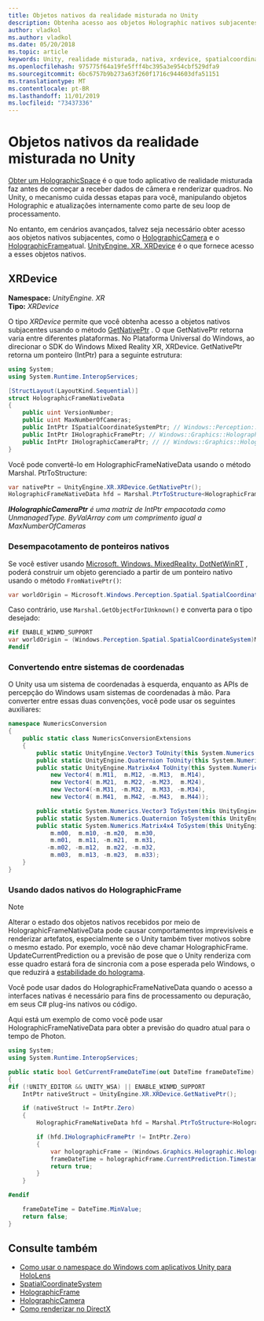 ```yaml
---
title: Objetos nativos da realidade misturada no Unity
description: Obtenha acesso aos objetos Holographic nativos subjacentes no Unity.
author: vladkol
ms.author: vladkol
ms.date: 05/20/2018
ms.topic: article
keywords: Unity, realidade misturada, nativa, xrdevice, spatialcoordinatesystem, holographicframe, holographiccamera, ispatialcoordinatesystem, iholographicframe, iholographiccamera, getnativeptr
ms.openlocfilehash: 975775f64a19fe5fff4bc395a3e954cbf529dfa9
ms.sourcegitcommit: 6bc6757b9b273a63f260f1716c944603dfa51151
ms.translationtype: MT
ms.contentlocale: pt-BR
ms.lasthandoff: 11/01/2019
ms.locfileid: "73437336"
---
```

# <a name="mixed-reality-native-objects-in-unity"></a>Objetos nativos da realidade misturada no Unity

[Obter um HolographicSpace](getting-a-holographicspace.md) é o que todo aplicativo de realidade misturada faz antes de começar a receber dados de câmera e renderizar quadros. No Unity, o mecanismo cuida dessas etapas para você, manipulando objetos Holographic e atualizações internamente como parte de seu loop de processamento.

No entanto, em cenários avançados, talvez seja necessário obter acesso aos objetos nativos subjacentes, como o <a href="https://docs.microsoft.com/uwp/api/windows.graphics.holographic.holographiccamera" target="_blank">HolographicCamera</a> e o <a href="https://docs.microsoft.com/uwp/api/windows.graphics.holographic.holographicframe" target="_blank">HolographicFrame</a>atual. <a href="https://docs.unity3d.com/ScriptReference/XR.XRDevice.html" target="_blank">UnityEngine. XR. XRDevice</a> é o que fornece acesso a esses objetos nativos.

## <a name="xrdevice"></a>XRDevice 

**Namespace:** *UnityEngine. XR*<br>
**Tipo:** *XRDevice*

O tipo *XRDevice* permite que você obtenha acesso a objetos nativos subjacentes usando o método <a href="https://docs.unity3d.com/ScriptReference/XR.XRDevice.GetNativePtr.html" target="_blank">GetNativePtr</a> . O que GetNativePtr retorna varia entre diferentes plataformas. No Plataforma Universal do Windows, ao direcionar o SDK do Windows Mixed Reality XR, XRDevice. GetNativePtr retorna um ponteiro (IntPtr) para a seguinte estrutura: 

```cs
using System;
using System.Runtime.InteropServices;

[StructLayout(LayoutKind.Sequential)]
struct HolographicFrameNativeData
{
    public uint VersionNumber;
    public uint MaxNumberOfCameras;
    public IntPtr ISpatialCoordinateSystemPtr; // Windows::Perception::Spatial::ISpatialCoordinateSystem
    public IntPtr IHolographicFramePtr; // Windows::Graphics::Holographic::IHolographicFrame 
    public IntPtr IHolographicCameraPtr; // // Windows::Graphics::Holographic::IHolographicCamera
}
```
Você pode convertê-lo em HolographicFrameNativeData usando o método Marshal. PtrToStructure:
```cs
var nativePtr = UnityEngine.XR.XRDevice.GetNativePtr();
HolographicFrameNativeData hfd = Marshal.PtrToStructure<HolographicFrameNativeData>(nativePtr);
```
***IHolographicCameraPtr** é uma matriz de IntPtr empacotada como UnmanagedType. ByValArray com um comprimento igual a MaxNumberOfCameras* 

### <a name="unmarshaling-native-pointers"></a>Desempacotamento de ponteiros nativos

Se você estiver usando [Microsoft. Windows. MixedReality. DotNetWinRT](https://www.nuget.org/packages/Microsoft.Windows.MixedReality.DotNetWinRT) , poderá construir um objeto gerenciado a partir de um ponteiro nativo usando o método `FromNativePtr()`:

```cs
var worldOrigin = Microsoft.Windows.Perception.Spatial.SpatialCoordinateSystem.FromNativePtr(hfd.ISpatialCoordinateSystemPtr);
```

Caso contrário, use `Marshal.GetObjectForIUnknown()` e converta para o tipo desejado:

```cs
#if ENABLE_WINMD_SUPPORT
var worldOrigin = (Windows.Perception.Spatial.SpatialCoordinateSystem)Marshal.GetObjectForIUnknown(hfd.ISpatialCoordinateSystemPtr);
#endif
```

### <a name="converting-between-coordinate-systems"></a>Convertendo entre sistemas de coordenadas

O Unity usa um sistema de coordenadas à esquerda, enquanto as APIs de percepção do Windows usam sistemas de coordenadas à mão. Para converter entre essas duas convenções, você pode usar os seguintes auxiliares:

```cs
namespace NumericsConversion
{
    public static class NumericsConversionExtensions
    {
        public static UnityEngine.Vector3 ToUnity(this System.Numerics.Vector3 v) => new UnityEngine.Vector3(v.X, v.Y, -v.Z);
        public static UnityEngine.Quaternion ToUnity(this System.Numerics.Quaternion q) => new UnityEngine.Quaternion(-q.X, -q.Y, q.Z, q.W);
        public static UnityEngine.Matrix4x4 ToUnity(this System.Numerics.Matrix4x4 m) => new UnityEngine.Matrix4x4(
            new Vector4( m.M11,  m.M12, -m.M13,  m.M14),
            new Vector4( m.M21,  m.M22, -m.M23,  m.M24),
            new Vector4(-m.M31, -m.M32,  m.M33, -m.M34),
            new Vector4( m.M41,  m.M42, -m.M43,  m.M44));

        public static System.Numerics.Vector3 ToSystem(this UnityEngine.Vector3 v) => new System.Numerics.Vector3(v.x, v.y, -v.z);
        public static System.Numerics.Quaternion ToSystem(this UnityEngine.Quaternion q) => new System.Numerics.Quaternion(-q.x, -q.y, q.z, q.w);
        public static System.Numerics.Matrix4x4 ToSystem(this UnityEngine.Matrix4x4 m) => new System.Numerics.Matrix4x4(
            m.m00,  m.m10, -m.m20,  m.m30,
            m.m01,  m.m11, -m.m21,  m.m31,
           -m.m02, -m.m12,  m.m22, -m.m32,
            m.m03,  m.m13, -m.m23,  m.m33);
    }
}
```

### <a name="using-holographicframe-native-data"></a>Usando dados nativos do HolographicFrame

> [!NOTE]
> Alterar o estado dos objetos nativos recebidos por meio de HolographicFrameNativeData pode causar comportamentos imprevisíveis e renderizar artefatos, especialmente se o Unity também tiver motivos sobre o mesmo estado.  Por exemplo, você não deve chamar HolographicFrame. UpdateCurrentPrediction ou a previsão de pose que o Unity renderiza com esse quadro estará fora de sincronia com a pose esperada pelo Windows, o que reduzirá a [estabilidade do holograma](hologram-stability.md).

Você pode usar dados do HolographicFrameNativeData quando o acesso a interfaces nativas é necessário para fins de processamento ou depuração, em seus C# plug-ins nativos ou código. 

Aqui está um exemplo de como você pode usar HolographicFrameNativeData para obter a previsão do quadro atual para o tempo de Photon. 
```cs
using System;
using System.Runtime.InteropServices;

public static bool GetCurrentFrameDateTime(out DateTime frameDateTime)
{
#if (!UNITY_EDITOR && UNITY_WSA) || ENABLE_WINMD_SUPPORT
    IntPtr nativeStruct = UnityEngine.XR.XRDevice.GetNativePtr();

    if (nativeStruct != IntPtr.Zero)
    {
        HolographicFrameNativeData hfd = Marshal.PtrToStructure<HolographicFrameNativeData>(nativeStruct);

        if (hfd.IHolographicFramePtr != IntPtr.Zero)
        {
            var holographicFrame = (Windows.Graphics.Holographic.HolographicFrame)Marshal.GetObjectForIUnknown(hfd.IHolographicFramePtr);
            frameDateTime = holographicFrame.CurrentPrediction.Timestamp.TargetTime.DateTime;
            return true;
        }
    }

#endif

    frameDateTime = DateTime.MinValue;
    return false;
}

```

## <a name="see-also"></a>Consulte também
* [Como usar o namespace do Windows com aplicativos Unity para HoloLens](using-the-windows-namespace-with-unity-apps-for-hololens.md)
* <a href="https://docs.microsoft.com/uwp/api/windows.perception.spatial.spatialcoordinatesystem" target="_blank">SpatialCoordinateSystem</a>
* <a href="https://docs.microsoft.com/uwp/api/windows.graphics.holographic.holographicframe" target="_blank">HolographicFrame</a>
* <a href="https://docs.microsoft.com/uwp/api/windows.graphics.holographic.holographiccamera" target="_blank">HolographicCamera</a>
* [Como renderizar no DirectX](rendering-in-directx.md)
